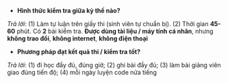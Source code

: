 * **Hình thức kiểm tra giữa kỳ thế nào?**

_Trả lời_: (1) Làm tự luận trên giấy thi (sinh viên tự chuẩn bị). (2) Thời gian **45-60** phút. Có **2** bài kiểm tra. **Được dùng tài liệu / máy tính cá nhân**, nhưng **không trao đổi**, **không internet**, **không điện thoại**

* **Phương pháp đạt kết quả thi / kiểm tra tốt?**

_Trả lời_: (1) đi học đầy đủ, đúng giờ; (2) ghi bài đầy đủ; (3) làm bài giảng viên giao đúng tiến độ; (4) mỗi ngày luyện code nửa tiếng
